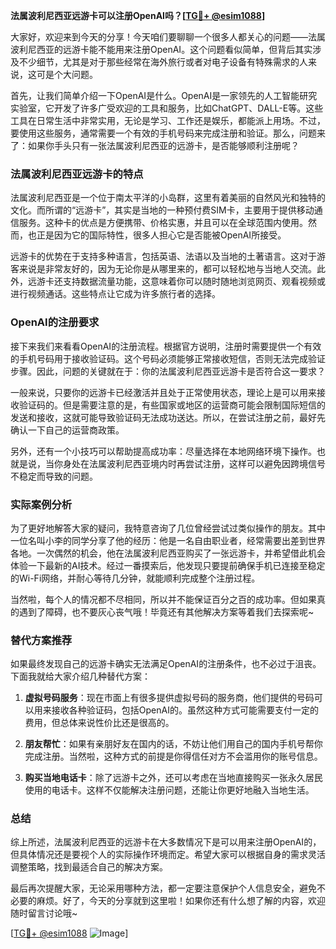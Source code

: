 **法属波利尼西亚远游卡可以注册OpenAI吗？[[TG💪+ @esim1088](https://t.me/s/esim1088)]**

大家好，欢迎来到今天的分享！今天咱们要聊聊一个很多人都关心的问题——法属波利尼西亚的远游卡能不能用来注册OpenAI。这个问题看似简单，但背后其实涉及不少细节，尤其是对于那些经常在海外旅行或者对电子设备有特殊需求的人来说，这可是个大问题。

首先，让我们简单介绍一下OpenAI是什么。OpenAI是一家领先的人工智能研究实验室，它开发了许多广受欢迎的工具和服务，比如ChatGPT、DALL-E等。这些工具在日常生活中非常实用，无论是学习、工作还是娱乐，都能派上用场。不过，要使用这些服务，通常需要一个有效的手机号码来完成注册和验证。那么，问题来了：如果你手头只有一张法属波利尼西亚的远游卡，是否能够顺利注册呢？

### 法属波利尼西亚远游卡的特点

法属波利尼西亚是一个位于南太平洋的小岛群，这里有着美丽的自然风光和独特的文化。而所谓的“远游卡”，其实是当地的一种预付费SIM卡，主要用于提供移动通信服务。这种卡的优点是方便携带、价格实惠，并且可以在全球范围内使用。然而，也正是因为它的国际特性，很多人担心它是否能被OpenAI所接受。

远游卡的优势在于支持多种语言，包括英语、法语以及当地的土著语言。这对于游客来说是非常友好的，因为无论你是从哪里来的，都可以轻松地与当地人交流。此外，远游卡还支持数据流量功能，这意味着你可以随时随地浏览网页、观看视频或进行视频通话。这些特点让它成为许多旅行者的选择。

### OpenAI的注册要求

接下来我们来看看OpenAI的注册流程。根据官方说明，注册时需要提供一个有效的手机号码用于接收验证码。这个号码必须能够正常接收短信，否则无法完成验证步骤。因此，问题的关键就在于：你的法属波利尼西亚远游卡是否符合这一要求？

一般来说，只要你的远游卡已经激活并且处于正常使用状态，理论上是可以用来接收验证码的。但是需要注意的是，有些国家或地区的运营商可能会限制国际短信的发送和接收，这就可能导致验证码无法成功送达。所以，在尝试注册之前，最好先确认一下自己的运营商政策。

另外，还有一个小技巧可以帮助提高成功率：尽量选择在本地网络环境下操作。也就是说，当你身处在法属波利尼西亚境内时再尝试注册，这样可以避免因跨境信号不稳定而导致的问题。

### 实际案例分析

为了更好地解答大家的疑问，我特意咨询了几位曾经尝试过类似操作的朋友。其中一位名叫小李的同学分享了他的经历：他是一名自由职业者，经常需要出差到世界各地。一次偶然的机会，他在法属波利尼西亚购买了一张远游卡，并希望借此机会体验一下最新的AI技术。经过一番摸索后，他发现只要提前确保手机已连接至稳定的Wi-Fi网络，并耐心等待几分钟，就能顺利完成整个注册过程。

当然啦，每个人的情况都不尽相同，所以并不能保证百分之百的成功率。但如果真的遇到了障碍，也不要灰心丧气哦！毕竟还有其他解决方案等着我们去探索呢~

### 替代方案推荐

如果最终发现自己的远游卡确实无法满足OpenAI的注册条件，也不必过于沮丧。下面我就给大家介绍几种替代方案：

1. **虚拟号码服务**：现在市面上有很多提供虚拟号码的服务商，他们提供的号码可以用来接收各种验证码，包括OpenAI的。虽然这种方式可能需要支付一定的费用，但总体来说性价比还是很高的。

2. **朋友帮忙**：如果有亲朋好友在国内的话，不妨让他们用自己的国内手机号帮你完成注册。当然啦，这种方式的前提是你得信任对方不会滥用你的账号信息。

3. **购买当地电话卡**：除了远游卡之外，还可以考虑在当地直接购买一张永久居民使用的电话卡。这样不仅能解决注册问题，还能让你更好地融入当地生活。

### 总结

综上所述，法属波利尼西亚的远游卡在大多数情况下是可以用来注册OpenAI的，但具体情况还是要视个人的实际操作环境而定。希望大家可以根据自身的需求灵活调整策略，找到最适合自己的解决方案。

最后再次提醒大家，无论采用哪种方法，都一定要注意保护个人信息安全，避免不必要的麻烦。好了，今天的分享就到这里啦！如果你还有什么想了解的内容，欢迎随时留言讨论哦~ 

[[TG💪+ @esim1088](https://t.me/s/esim1088) ![Image](https://i.postimg.cc/4NQfJmqS/Snipaste-2025-05-13-00-14-12.png)]